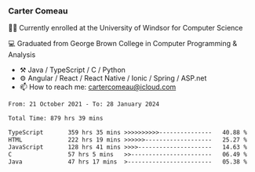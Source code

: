 ### Carter Comeau

🙋‍♂️ Currently enrolled at the University of Windsor for Computer Science

💻 Graduated from George Brown College in Computer Programming & Analysis

- ⚒️ Java / TypeScript / C / Python
- ⚙️ Angular / React / React Native / Ionic / Spring / ASP.net
- 📫 How to reach me: cartercomeau@icloud.com

<!--START_SECTION:waka-->

```txt
From: 21 October 2021 - To: 28 January 2024

Total Time: 879 hrs 39 mins

TypeScript       359 hrs 35 mins >>>>>>>>>>---------------   40.88 %
HTML             222 hrs 19 mins >>>>>>-------------------   25.27 %
JavaScript       128 hrs 41 mins >>>>---------------------   14.63 %
C                57 hrs 5 mins   >>-----------------------   06.49 %
Java             47 hrs 17 mins  >------------------------   05.38 %
```

<!--END_SECTION:waka-->
